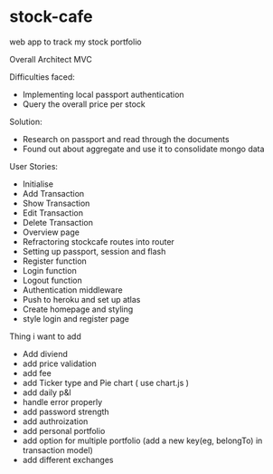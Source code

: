 # stock-cafe
web app to track my stock portfolio

Overall Architect
MVC

Difficulties faced:
- Implementing local passport authentication
- Query the overall price per stock

Solution:
- Research on passport and read through the documents
- Found out about aggregate and use it to consolidate mongo data

User Stories:
- Initialise
- Add Transaction
- Show Transaction
- Edit Transaction
- Delete Transaction
- Overview page
- Refractoring stockcafe routes into router
- Setting up passport, session and flash
- Register function
- Login function
- Logout function
- Authentication middleware
- Push to heroku and set up atlas
- Create homepage and styling
- style login and register page

Thing i want to add
- Add diviend
- add price validation
- add fee
- add Ticker type and Pie chart ( use chart.js )
- add daily p&l
- handle error properly
- add password strength
- add authroization
- add personal portfolio
- add option for multiple portfolio (add a new key(eg, belongTo) in transaction model)
- add different exchanges